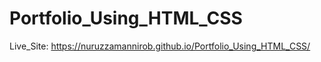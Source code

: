 ﻿# Portfolio_Using_HTML_CSS
 
 Live_Site:  https://nuruzzamannirob.github.io/Portfolio_Using_HTML_CSS/
